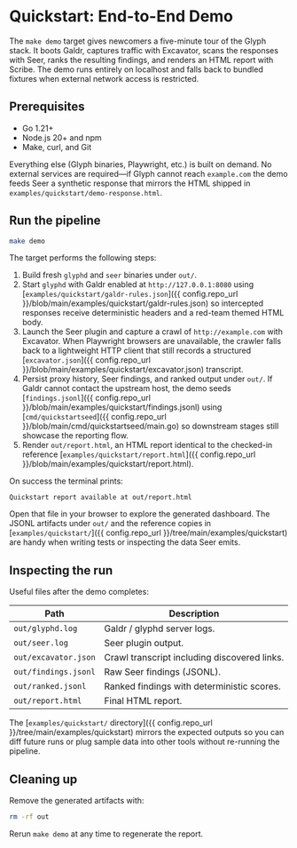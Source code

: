 # Quickstart: End-to-End Demo

The `make demo` target gives newcomers a five-minute tour of the Glyph stack. It
boots Galdr, captures traffic with Excavator, scans the responses with Seer,
ranks the resulting findings, and renders an HTML report with Scribe. The demo
runs entirely on localhost and falls back to bundled fixtures when external
network access is restricted.

## Prerequisites

* Go 1.21+
* Node.js 20+ and npm
* Make, curl, and Git

Everything else (Glyph binaries, Playwright, etc.) is built on demand. No
external services are required—if Glyph cannot reach `example.com` the demo
feeds Seer a synthetic response that mirrors the HTML shipped in
`examples/quickstart/demo-response.html`.

## Run the pipeline

```bash
make demo
```

The target performs the following steps:

1. Build fresh `glyphd` and `seer` binaries under `out/`.
2. Start `glyphd` with Galdr enabled at `http://127.0.0.1:8080` using
   [`examples/quickstart/galdr-rules.json`]({{ config.repo_url }}/blob/main/examples/quickstart/galdr-rules.json)
   so intercepted responses receive deterministic headers and a red-team themed
   HTML body.
3. Launch the Seer plugin and capture a crawl of `http://example.com` with
   Excavator. When Playwright browsers are unavailable, the crawler falls back to
   a lightweight HTTP client that still records a structured
   [`excavator.json`]({{ config.repo_url }}/blob/main/examples/quickstart/excavator.json) transcript.
4. Persist proxy history, Seer findings, and ranked output under `out/`.
   If Galdr cannot contact the upstream host, the demo seeds
   [`findings.jsonl`]({{ config.repo_url }}/blob/main/examples/quickstart/findings.jsonl) using
   [`cmd/quickstartseed`]({{ config.repo_url }}/blob/main/cmd/quickstartseed/main.go) so downstream stages
   still showcase the reporting flow.
5. Render `out/report.html`, an HTML report identical to the checked-in
   reference [`examples/quickstart/report.html`]({{ config.repo_url }}/blob/main/examples/quickstart/report.html).

On success the terminal prints:

```
Quickstart report available at out/report.html
```

Open that file in your browser to explore the generated dashboard. The JSONL
artifacts under `out/` and the reference copies in
[`examples/quickstart/`]({{ config.repo_url }}/tree/main/examples/quickstart) are handy when writing tests or
inspecting the data Seer emits.

## Inspecting the run

Useful files after the demo completes:

| Path | Description |
| ---- | ----------- |
| `out/glyphd.log` | Galdr / glyphd server logs. |
| `out/seer.log` | Seer plugin output. |
| `out/excavator.json` | Crawl transcript including discovered links. |
| `out/findings.jsonl` | Raw Seer findings (JSONL). |
| `out/ranked.jsonl` | Ranked findings with deterministic scores. |
| `out/report.html` | Final HTML report. |

The [`examples/quickstart/` directory]({{ config.repo_url }}/tree/main/examples/quickstart)
mirrors the expected outputs so you can diff future runs or plug sample data into
other tools without re-running the pipeline.

## Cleaning up

Remove the generated artifacts with:

```bash
rm -rf out
```

Rerun `make demo` at any time to regenerate the report.
